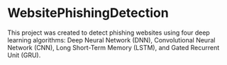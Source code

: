 # WebsitePhishingDetection
This project was created to detect phishing websites using four deep learning algorithms: Deep Neural Network (DNN), Convolutional Neural Network (CNN), Long Short-Term Memory (LSTM), and Gated Recurrent Unit (GRU).
